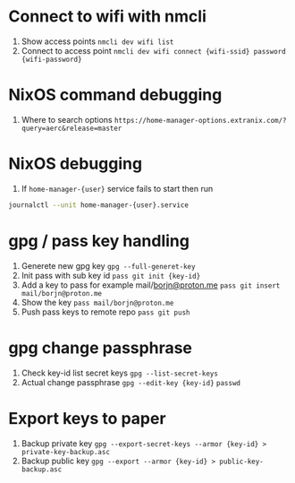 # Connect to wifi with nmcli
1. Show access points
```nmcli dev wifi list```
2. Connect to access point
```nmcli dev wifi connect {wifi-ssid} password {wifi-password}```

# NixOS command debugging
1. Where to search options
```https://home-manager-options.extranix.com/?query=aerc&release=master```

# NixOS debugging
1. If `home-manager-{user}` service fails to start then run
```sh
journalctl --unit home-manager-{user}.service
```

# gpg / pass key handling
1. Generete new gpg key
```gpg --full-generet-key```
2. Init pass with sub key id 
```pass git init {key-id}```
3. Add a key to pass for example mail/borjn@proton.me
```pass git insert mail/borjn@proton.me```
4. Show the key
```pass mail/borjn@proton.me```
4. Push pass keys to remote repo
```pass git push```

# gpg change passphrase
1. Check key-id list secret keys
```gpg --list-secret-keys```
2. Actual change passphrase
```gpg --edit-key {key-id}```
```passwd```

# Export keys to paper
1. Backup private key
```gpg --export-secret-keys --armor {key-id} > private-key-backup.asc```
2. Backup public key
```gpg --export --armor {key-id} > public-key-backup.asc```
